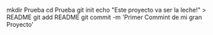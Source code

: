 mkdir Prueba
cd Prueba
git init
echo "Este proyecto va ser la leche!" > README
git add README
git commit -m 'Primer Commint de mi gran Proyecto'

